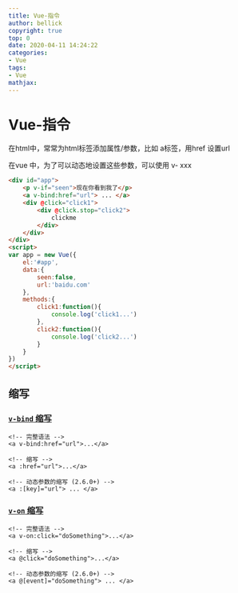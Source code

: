 ```yaml
---
title: Vue-指令
author: bellick
copyright: true
top: 0
date: 2020-04-11 14:24:22
categories:
- Vue
tags:
- Vue
mathjax:
---
```




# Vue-指令



在html中，常常为html标签添加属性/参数，比如 a标签，用href 设置url

在vue 中，为了可以动态地设置这些参数，可以使用 v- xxx 



```html
<div id="app">
	<p v-if="seen">现在你看到我了</p>
	<a v-bind:href="url"> ... </a>
	<div @click="click1">
		<div @click.stop="click2">
			clickme
		</div>
	</div>
</div>
<script>
var app = new Vue({
	el:'#app',
	data:{
		seen:false,
		url:'baidu.com'
	},
	methods:{
		click1:function(){
			console.log('click1...')
		},
		click2:function(){
			console.log('click2...')
		}
	}
})
</script>
```



## 缩写

### [`v-bind` 缩写](https://cn.vuejs.org/v2/guide/syntax.html#v-bind-缩写)

```
<!-- 完整语法 -->
<a v-bind:href="url">...</a>

<!-- 缩写 -->
<a :href="url">...</a>

<!-- 动态参数的缩写 (2.6.0+) -->
<a :[key]="url"> ... </a>
```

### [`v-on` 缩写](https://cn.vuejs.org/v2/guide/syntax.html#v-on-缩写)

```
<!-- 完整语法 -->
<a v-on:click="doSomething">...</a>

<!-- 缩写 -->
<a @click="doSomething">...</a>

<!-- 动态参数的缩写 (2.6.0+) -->
<a @[event]="doSomething"> ... </a>
```
